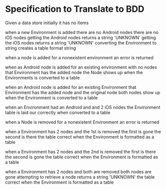 # Specification to Translate to BDD

Given a data store
initially
    it has no items

when a new Environment is added
    there are no Android nodes
    there are no iOS nodes
    getting the Android nodes returns a string 'UNKNOWN'
    getting the iOS nodes returns a string 'UNKNOWN'
    converting the Environment to string creates a table format string

when a node is added for a nonexistent environment
    an error is returned

when as Android node is added for an existing environment with no nodes
    that Environment has the added node
    the Node shows up when the Environments is converted to a table

when an Android node is added for an existing Environment
    that Environment has the added node and the original node
    both nodes show up when the Environment is converted to a table
    
when an Environment had an Android and and 2 iOS nodes
    the Environment table is laid our correctly when converted to a table

when a Node is removed for a nonexistent Environment
    an error is returned

when a Environment has 2 nodes and the 1st is removed
    the first is gone
    the second is there
    the table correct when the Environment is formatted as a table

when a Environment has 2 nodes and the 2nd is removed
    the first is there
    the second is gone
    the table correct when the Environment is formatted as a table

when a Environment has 2 nodes and both are removed
    both nodes are gone
    attempting to retrieve a node returns a string 'UNKNOWN'
    the table correct when the Environment is formatted as a table
